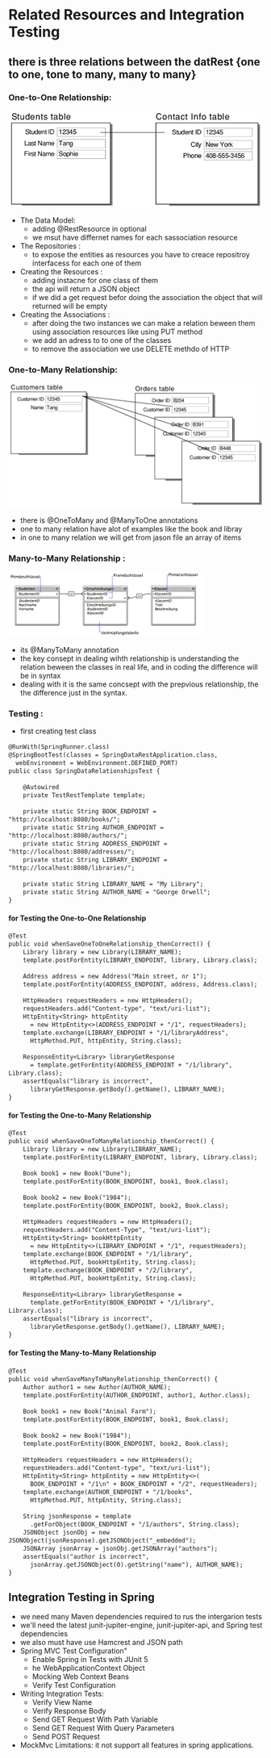 # Related Resources and Integration Testing
## there is three relations between the datRest {one to one, tone to many, many to many}
### One-to-One Relationship:
![](img/12a.png)
- The Data Model:
   - adding @RestResource in optional
   - we msut have differnet names for each sassociation resource
- The Repositories :
   - to expose the entities as resources you have to creace repositroy interfacess for each one of them
- Creating the Resources :   
   - adding instacne for one class of them
   - the api will return a JSON object
   - if we did a get request befor doing the association the object that will returned will be empty
- Creating the Associations :  
   - after doing the two instances we can make a relation beween them using association resources like using PUT method
   - we add an adress to to one of the classes
   - to remove the association we use DELETE methdo of HTTP
### One-to-Many Relationship:
![](img/12b.png)

- there is @OneToMany and @ManyToOne annotations
- one to many relation have alot of examples like the book and libray
- in one to many relation we will get from jason file an array of items
### Many-to-Many Relationship :
![](img/12c.png)
- its @ManyToMany annotation
- the key consept in dealing wihth relationship is understanding the relation beween the classes in real life, and in coding the difference will be in syntax
- dealing with it is the same concsept with the prepvious relationship, the the difference just in the syntax. 
### Testing :
- first creating test class 
```
@RunWith(SpringRunner.class)
@SpringBootTest(classes = SpringDataRestApplication.class, 
  webEnvironment = WebEnvironment.DEFINED_PORT)
public class SpringDataRelationshipsTest {

    @Autowired
    private TestRestTemplate template;

    private static String BOOK_ENDPOINT = "http://localhost:8080/books/";
    private static String AUTHOR_ENDPOINT = "http://localhost:8080/authors/";
    private static String ADDRESS_ENDPOINT = "http://localhost:8080/addresses/";
    private static String LIBRARY_ENDPOINT = "http://localhost:8080/libraries/";

    private static String LIBRARY_NAME = "My Library";
    private static String AUTHOR_NAME = "George Orwell";
}
```
#### for Testing the One-to-One Relationship
```
@Test
public void whenSaveOneToOneRelationship_thenCorrect() {
    Library library = new Library(LIBRARY_NAME);
    template.postForEntity(LIBRARY_ENDPOINT, library, Library.class);
   
    Address address = new Address("Main street, nr 1");
    template.postForEntity(ADDRESS_ENDPOINT, address, Address.class);
    
    HttpHeaders requestHeaders = new HttpHeaders();
    requestHeaders.add("Content-type", "text/uri-list");
    HttpEntity<String> httpEntity 
      = new HttpEntity<>(ADDRESS_ENDPOINT + "/1", requestHeaders);
    template.exchange(LIBRARY_ENDPOINT + "/1/libraryAddress", 
      HttpMethod.PUT, httpEntity, String.class);

    ResponseEntity<Library> libraryGetResponse 
      = template.getForEntity(ADDRESS_ENDPOINT + "/1/library", Library.class);
    assertEquals("library is incorrect", 
      libraryGetResponse.getBody().getName(), LIBRARY_NAME);
}
```
#### for Testing the One-to-Many Relationship
```
@Test
public void whenSaveOneToManyRelationship_thenCorrect() {
    Library library = new Library(LIBRARY_NAME);
    template.postForEntity(LIBRARY_ENDPOINT, library, Library.class);

    Book book1 = new Book("Dune");
    template.postForEntity(BOOK_ENDPOINT, book1, Book.class);

    Book book2 = new Book("1984");
    template.postForEntity(BOOK_ENDPOINT, book2, Book.class);

    HttpHeaders requestHeaders = new HttpHeaders();
    requestHeaders.add("Content-Type", "text/uri-list");    
    HttpEntity<String> bookHttpEntity 
      = new HttpEntity<>(LIBRARY_ENDPOINT + "/1", requestHeaders);
    template.exchange(BOOK_ENDPOINT + "/1/library", 
      HttpMethod.PUT, bookHttpEntity, String.class);
    template.exchange(BOOK_ENDPOINT + "/2/library", 
      HttpMethod.PUT, bookHttpEntity, String.class);

    ResponseEntity<Library> libraryGetResponse = 
      template.getForEntity(BOOK_ENDPOINT + "/1/library", Library.class);
    assertEquals("library is incorrect", 
      libraryGetResponse.getBody().getName(), LIBRARY_NAME);
}
```
#### for Testing the Many-to-Many Relationship
```
@Test
public void whenSaveManyToManyRelationship_thenCorrect() {
    Author author1 = new Author(AUTHOR_NAME);
    template.postForEntity(AUTHOR_ENDPOINT, author1, Author.class);

    Book book1 = new Book("Animal Farm");
    template.postForEntity(BOOK_ENDPOINT, book1, Book.class);

    Book book2 = new Book("1984");
    template.postForEntity(BOOK_ENDPOINT, book2, Book.class);

    HttpHeaders requestHeaders = new HttpHeaders();
    requestHeaders.add("Content-type", "text/uri-list");
    HttpEntity<String> httpEntity = new HttpEntity<>(
      BOOK_ENDPOINT + "/1\n" + BOOK_ENDPOINT + "/2", requestHeaders);
    template.exchange(AUTHOR_ENDPOINT + "/1/books", 
      HttpMethod.PUT, httpEntity, String.class);

    String jsonResponse = template
      .getForObject(BOOK_ENDPOINT + "/1/authors", String.class);
    JSONObject jsonObj = new JSONObject(jsonResponse).getJSONObject("_embedded");
    JSONArray jsonArray = jsonObj.getJSONArray("authors");
    assertEquals("author is incorrect", 
      jsonArray.getJSONObject(0).getString("name"), AUTHOR_NAME);
}
```
## Integration Testing in Spring
- we need many Maven dependencies required to rus the intergarion tests
- we'll need the latest junit-jupiter-engine, junit-jupiter-api, and Spring test dependencies
- we also must have use Hamcrest and JSON path
- Spring MVC Test Configuration"
   - Enable Spring in Tests with JUnit 5
   - he WebApplicationContext Object
   - Mocking Web Context Beans
   - Verify Test Configuration
- Writing Integration Tests:
   - Verify View Name
   - Verify Response Body
   - Send GET Request With Path Variable
   - Send GET Request With Query Parameters
   - Send POST Request
- MockMvc Limitations: it not support all features in spring applications. 

   